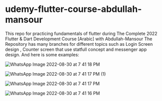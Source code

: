 # udemy-flutter-course-abdullah-mansour
This repo for practicing fundamentals of flutter  during The Complete 2022 Flutter &amp; Dart Development Course [Arabic] with Abdullah-Mansour
The Repository has many branches for different topics such as Login Screen design , Counter screen that use statfull concept and messenger app design.
And here is some examples:

![WhatsApp Image 2022-08-30 at 7 41 18 PM](https://user-images.githubusercontent.com/75676776/187507699-78cd8b5f-1c47-4c80-a61c-8f91d8d9f663.jpeg)


![WhatsApp Image 2022-08-30 at 7 41 17 PM (1)](https://user-images.githubusercontent.com/75676776/187507705-a51ac565-ff09-4989-872e-a7a8815dd79a.jpeg)


![WhatsApp Image 2022-08-30 at 7 41 17 PM](https://user-images.githubusercontent.com/75676776/187507710-9aeab083-aa4d-4fd9-a4a1-304e793e587c.jpeg)


![WhatsApp Image 2022-08-30 at 7 41 16 PM](https://user-images.githubusercontent.com/75676776/187507712-21d24420-89d9-42fc-8317-79b5a2ecbe25.jpeg)
